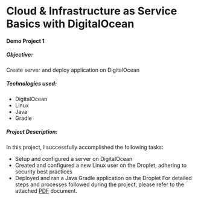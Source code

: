 # Cloud & Infrastructure as Service Basics with DigitalOcean

#### Demo Project 1

##### Objective:

Create server and deploy application on DigitalOcean

##### Technologies used:

* DigitalOcean
* Linux
* Java
* Gradle

##### Project Description:

In this project, I successfully accomplished the following tasks:

* Setup and configured a server on DigitalOcean
* Created and configured a new Linux user on the Droplet, adhering to security best practices
* Deployed and ran a Java Gradle application on the Droplet
For detailed steps and processes followed during the project, please refer to the attached [PDF](file:///C:/Users/dines/Desktop/Tech%20With%20Nana/DevOps/Notes/Demo%20Project%20-%201.pdf) document.